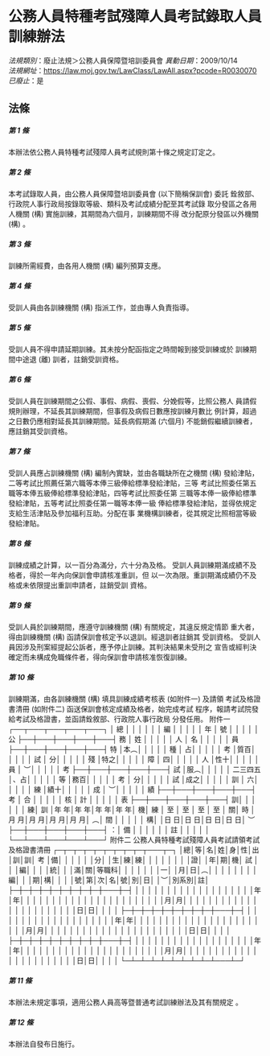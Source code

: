 # 公務人員特種考試殘障人員考試錄取人員訓練辦法

*法規類別*：廢止法規＞公務人員保障暨培訓委員會
*異動日期*：2009/10/14  
*法規網址*：https://law.moj.gov.tw/LawClass/LawAll.aspx?pcode=R0030070
*已廢止*：是


## 法條
##### 第 1 條
本辦法依公務人員特種考試殘障人員考試規則第十條之規定訂定之。

##### 第 2 條
本考試錄取人員，由公務人員保障暨培訓委員會 (以下簡稱保訓會) 委託
銓敘部、行政院人事行政局按錄取等級、類科及考試成績分配至其考試錄
取分發區之各用人機關 (構) 實施訓練，其期間為六個月，訓練期間不得
改分配原分發區以外機關 (構) 。

##### 第 3 條
訓練所需經費，由各用人機關 (構) 編列預算支應。

##### 第 4 條
受訓人員由各訓練機關 (構) 指派工作，並由專人負責指導。

##### 第 5 條
受訓人員不得申請延期訓練。其未按分配函指定之時間報到接受訓練或於
訓練期間中途退 (離) 訓者，註銷受訓資格。

##### 第 6 條
受訓人員在訓練期間之公假、事假、病假、喪假、分娩假等，比照公務人
員請假規則辦理，不延長其訓練期間，但事假及病假日數應按訓練月數比
例計算，超過之日數仍應相對延長其訓練期間。延長病假期滿 (六個月)
不能銷假繼續訓練者，應註銷其受訓資格。

##### 第 7 條
受訓人員應占訓練機關 (構) 編制內實缺，並由各職缺所在之機關 (構)
發給津貼，二等考試比照薦任第六職等本俸三級俸給標準發給津貼，三等
考試比照委任第五職等本俸五級俸給標準發給津貼，四等考試比照委任第
三職等本俸一級俸給標準發給津貼，五等考試比照委任第一職等本俸一級
俸給標準發給津貼，並得依規定支給生活津貼及參加福利互助。分配在事
業機構訓練者，從其規定比照相當等級發給津貼。

##### 第 8 條
訓練成績之計算，以一百分為滿分，六十分為及格。
受訓人員訓練期滿成績不及格者，得於一年內向保訓會申請核准重訓，但
以一次為限。重訓期滿成績仍不及格或未依限提出重訓申請者，註銷受訓
資格。

##### 第 9 條
受訓人員於訓練期間，應遵守訓練機關 (構) 有關規定，其違反規定情節
重大者，得由訓練機關 (構) 函請保訓會核定予以退訓。經退訓者註銷其
受訓資格。
受訓人員因涉及刑案經提起公訴者，應予停止訓練。其判決結果未受刑之
宣告或經判決確定而未構成免職條件者，得向保訓會申請核准恢復訓練。

##### 第 10 條
訓練期滿，由各訓練機關 (構) 填具訓練成績考核表 (如附件一) 及請領
考試及格證書清冊 (如附件二) 函送保訓會核定成績及格者，始完成考試
程序，報請考試院發給考試及格證書，並函請銓敘部、行政院人事行政局
分發任用。
附件一
        ┌──┬───┬───┬───┬───┐
        │ 總 │      │      │      │      │
        │ 編 │      │      │      │      │
  年    │ 號 │      │      │      │      │
  公    ├──┼───┼───┼───┼───┤
  務    │ 姓 │      │      │      │      │
  人    │ 名 │      │      │      │      │
  員    ├──┼───┼───┼───┼───┤
  特    │本︵│      │      │      │      │
  種    │  占│      │      │      │      │
  考    │質百│      │      │      │      │
  試    │  分│      │      │      │      │
  殘    │特之│      │      │      │      │
  障    │  四│      │      │      │      │
  人    │性十│      │      │      │      │
  員    │  ︶│      │      │      │      │
  考    ├──┼───┼───┼───┼───┤
  試    │服︵│      │      │      │      │
二三四五│、占│      │      │      │      │
  等    │務百│      │      │      │      │
  考    │  分│      │      │      │      │
  試    │成之│      │      │      │      │
  訓    │  六│      │      │      │      │
  練    │績十│      │      │      │      │
  成    │  ︶│      │      │      │      │
  績    ├──┼───┼───┼───┼───┤
  考    │ 合 │      │      │      │      │
  核    │ 計 │      │      │      │      │
  表    ├──┼───┼───┼───┼───┤
      訓│    │      │      │      │      │
      練│ 訓 │年  年│年  年│年  年│年  年│
      機│ 練 │  至  │  至  │  至  │  至  │
      關│ 時 │月  月│月  月│月  月│月  月│
      ︵│ 間 │      │      │      │      │
      構│    │日  日│日  日│日  日│日  日│
      ︶├──┼───┼───┼───┼───┤
      ：│ 備 │      │      │      │      │
        │ 註 │      │      │      │      │
        └──┴───┴───┴───┴───┘
附件二
公務人員特種考試殘障人員考試請領考試及格證書清冊
┌─┬─┬─┬─┬─┬─┬─┬─┬─┬───┬─┐
│總│等│名│姓│身│性│出│訓│訓│  考  │備│
│  │  │  │  │分│  │生│練│練│      │  │
│  │  │  │  │證│  │年│期│機│  試  │  │
│編│  │  │  │統│  │  │滿│關│等職科│  │
│  │  │  │  │一│  │月│日│︵│      │  │
│  │  │  │  │編│  │  │期│構│      │  │
│號│第│次│名│號│別│日│  │︶│別系別│註│
├─┼─┼─┼─┼─┼─┼─┼─┼─┼───┼─┤
│  │  │  │  │  │  │  │  │  │      │  │
│  │  │  │  │  │  │年│年│  │      │  │
│  │  │  │  │  │  │  │  │  │      │  │
│  │  │  │  │  │  │月│月│  │      │  │
│  │  │  │  │  │  │  │  │  │      │  │
│  │  │  │  │  │  │日│日│  │      │  │
├─┼─┼─┼─┼─┼─┼─┼─┼─┼───┼─┤
│  │  │  │  │  │  │  │  │  │      │  │
│  │  │  │  │  │  │年│年│  │      │  │
│  │  │  │  │  │  │  │  │  │      │  │
│  │  │  │  │  │  │月│月│  │      │  │
│  │  │  │  │  │  │  │  │  │      │  │
│  │  │  │  │  │  │日│日│  │      │  │
├─┼─┼─┼─┼─┼─┼─┼─┼─┼───┼─┤
│  │  │  │  │  │  │  │  │  │      │  │
│  │  │  │  │  │  │年│年│  │      │  │
│  │  │  │  │  │  │  │  │  │      │  │
│  │  │  │  │  │  │月│月│  │      │  │
│  │  │  │  │  │  │  │  │  │      │  │
│  │  │  │  │  │  │日│日│  │      │  │
└─┴─┴─┴─┴─┴─┴─┴─┴─┴───┴─┘


##### 第 11 條
本辦法未規定事項，適用公務人員高等暨普通考試訓練辦法及其有關規定
。

##### 第 12 條
本辦法自發布日施行。


